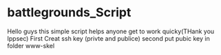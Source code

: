 # battlegrounds_Script

Hello guys this simple script helps anyone get to work quicky(THank you Ippsec)
First Creat ssh key (privte and publice)
second put pubic key in folder www-skel

